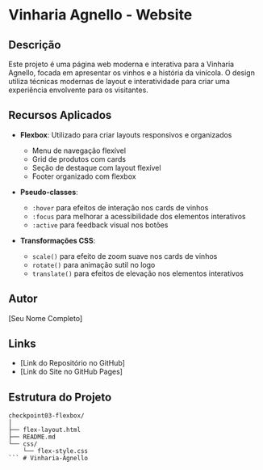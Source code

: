# Vinharia Agnello - Website

## Descrição
Este projeto é uma página web moderna e interativa para a Vinharia Agnello, focada em apresentar os vinhos e a história da vinícola. O design utiliza técnicas modernas de layout e interatividade para criar uma experiência envolvente para os visitantes.

## Recursos Aplicados
- **Flexbox**: Utilizado para criar layouts responsivos e organizados
  - Menu de navegação flexível
  - Grid de produtos com cards
  - Seção de destaque com layout flexível
  - Footer organizado com flexbox

- **Pseudo-classes**:
  - `:hover` para efeitos de interação nos cards de vinhos
  - `:focus` para melhorar a acessibilidade dos elementos interativos
  - `:active` para feedback visual nos botões

- **Transformações CSS**:
  - `scale()` para efeito de zoom suave nos cards de vinhos
  - `rotate()` para animação sutil no logo
  - `translate()` para efeitos de elevação nos elementos interativos

## Autor
[Seu Nome Completo]

## Links
- [Link do Repositório no GitHub]
- [Link do Site no GitHub Pages]

## Estrutura do Projeto
```
checkpoint03-flexbox/
│
├── flex-layout.html
├── README.md
└── css/
    └── flex-style.css
``` # Vinharia-Agnello
